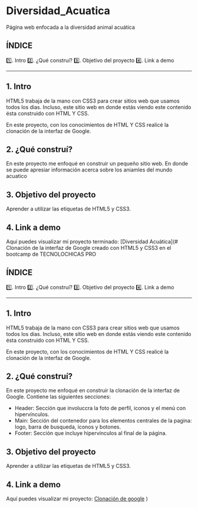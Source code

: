 # Diversidad_Acuatica
Página web enfocada a la diversidad animal acuática

## ÍNDICE

1️⃣. Intro 
2️⃣. ¿Qué construí?
3️⃣. Objetivo del proyecto
4️⃣. Link a demo

****

## 1. Intro
HTML5 trabaja de la mano con CSS3 para crear sitios web que usamos todos los dias. Incluso, este sitio web en donde estás viendo este contenido ésta construido con HTML Y CSS.

En este proyecto, con los conocimientos de HTML Y CSS realicé la clonación de la interfaz de Google.

## 2. ¿Qué construí?
En este proyecto me enfoqué en construir un pequeño sitio web. En donde se puede apresiar información acerca sobre los aniamles del mundo acuatico

## 3. Objetivo del proyecto
Aprender a utilizar las etiquetas de HTML5  y CSS3.

## 4. Link a demo
Aquí puedes visualizar mi proyecto terminado: [Diversidad Acuática](# Clonación de la interfaz de Google creado con HTML5 y CSS3 en el bootcamp de TECNOLOCHICAS PRO

## ÍNDICE

1️⃣. Intro 
2️⃣. ¿Qué construí?
3️⃣. Objetivo del proyecto
4️⃣. Link a demo

****

## 1. Intro
HTML5 trabaja de la mano con CSS3 para crear sitios web que usamos todos los dias. Incluso, este sitio web en donde estás viendo este contenido ésta construido con HTML Y CSS.

En este proyecto, con los conocimientos de HTML Y CSS realicé la clonación de la interfaz de Google.

## 2. ¿Qué construí?
En este proyecto me enfoqué en construir la clonación de la interfaz de Google.
Contiene las siguientes secciones:

* Header: Sección que involuccra la foto de perfil, iconos y el menú con hipervínculos.
* Main: Sección del contenedor para los elementos centrales de la pagina: logo, barra de busqueda, íconos y botones.
* Footer: Sección que incluye hipervínculos al final de la página.

## 3. Objetivo del proyecto
Aprender a utilizar las etiquetas de HTML5  y CSS3.

## 4. Link a demo
Aquí puedes visualizar mi proyecto: [Clonación de google](https://monumental-sunburst-8facb3.netlify.app)
)

